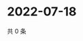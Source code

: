 # 2022-07-18

共 0 条

<!-- BEGIN WEIBO -->
<!-- 最后更新时间 Mon Jul 18 2022 11:44:21 GMT+0800 (China Standard Time) -->

<!-- END WEIBO -->
